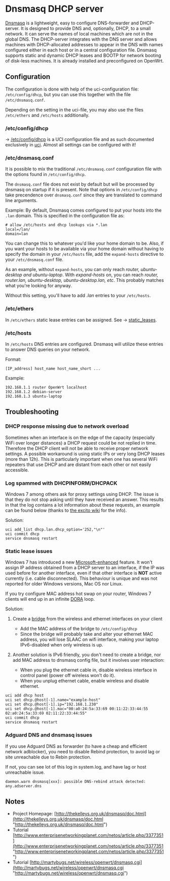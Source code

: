 # Dnsmasq DHCP server

[Dnsmasq](https://en.wikipedia.org/wiki/Dnsmasq "https://en.wikipedia.org/wiki/Dnsmasq") is a lightweight, easy to configure DNS-forwarder and DHCP-server. It is designed to provide DNS and, optionally, DHCP, to a small network. It can serve the names of local machines which are not in the global DNS. The DHCP-server integrates with the DNS server and allows machines with DHCP-allocated addresses to appear in the DNS with names configured either in each host or in a central configuration file. Dnsmasq supports static and dynamic DHCP leases and BOOTP for network booting of disk-less machines. It is already installed and preconfigured on OpenWrt.

## Configuration

The configuration is done with help of the uci-configuration file: `/etc/config/dhcp`, but you can use this together with the file `/etc/dnsmasq.conf`.

Depending on the setting in the uci-file, you may also use the files `/etc/ethers` and `/etc/hosts` additionally.

### /etc/config/dhcp

→ [/etc/config/dhcp](/docs/guide-user/base-system/dhcp "docs:guide-user:base-system:dhcp") is a UCI configuration file and as such documented exclusively in [uci](/docs/guide-user/base-system/uci "docs:guide-user:base-system:uci"). Almost all settings can be configured with it!

### /etc/dnsmasq.conf

It is possible to mix the traditional `/etc/dnsmasq.conf` configuration file with the options found in `/etc/config/dhcp`.

The `dnsmasq.conf` file does not exist by default but will be processed by dnsmasq on startup if it is present. Note that options in `/etc/config/dhcp` take precendence over `dnsmasq.conf` since they are translated to command line arguments.

Example: By default, Dnsmasq comes configured to put your hosts into the `.lan` domain. This is specified in the configuration file as:

```
# allow /etc/hosts and dhcp lookups via *.lan
local=/lan/
domain=lan
```

You can change this to whatever you'd like your home domain to be. Also, if you want your hosts to be available via your home domain without having to specify the domain in your `/etc/hosts` file, add the `expand-hosts` directive to your `/etc/dnsmasq.conf` file.

As an example, without `expand-hosts`, you can only reach *router, ubuntu-desktop and ubuntu-laptop*. With *expand-hosts* on, you can reach *router, router.lan, ubuntu-desktop, ubuntu-desktop.lan, etc*. This probably matches what you're looking for anyway.

Without this setting, you'll have to add *.lan* entries to your `/etc/hosts`.

### /etc/ethers

In `/etc/ethers` static lease entries can be assigned. See → [static\_leases](/docs/guide-user/base-system/dhcp#static_leases "docs:guide-user:base-system:dhcp").

### /etc/hosts

In `/etc/hosts` DNS entries are configured. Dnsmasq will utilize these entries to answer DNS queries on your network.

Format:

```
[IP_address] host_name host_name_short ...
```

Example:

```
192.168.1.1 router OpenWrt localhost
192.168.1.2 debian-server
192.168.1.3 ubuntu-laptop
```

## Troubleshooting

### DHCP response missing due to network overload

Sometimes when an interface is on the edge of the capacity (especially WiFi over longer distances) a DHCP request could be not replied in time. Therefore the DHCP client will not be able to receive proper network settings. A possible workaround is using static IPs or very long DHCP leases (more than 12h). This is particularly important when one has several WiFi repeaters that use DHCP and are distant from each other or not easily accessible.

### Log spammed with DHCPINFORM/DHCPACK

Windows 7 among others ask for proxy settings using DHCP. The issue is that they do not stop asking until they have received an answer. This results in that the log contains a lot information about these requests, an example can be found below (thanks to [the excito wiki](http://wiki.excito.com/w/index.php?title=Stop_DHCP_INFORM_flooding "http://wiki.excito.com/w/index.php?title=Stop_DHCP_INFORM_flooding") for the info).

Solution:

```
uci add_list dhcp.lan.dhcp_option='252,"\n"'
uci commit dhcp
service dnsmasq restart
```

### Static lease issues

Windows 7 has introduced a new [Microsoft-enhanced](http://answers.microsoft.com/en-us/windows/forum/windows_7-networking/windows-7-refuses-dhcp-addresses-if-they-were/1b72b289-0f58-492f-afb8-e76c80a81f00 "http://answers.microsoft.com/en-us/windows/forum/windows_7-networking/windows-7-refuses-dhcp-addresses-if-they-were/1b72b289-0f58-492f-afb8-e76c80a81f00") feature. It won't assign IP address obtained from a DHCP server to an interface, if the IP was used before for another interface, even if that other interface is **NOT** active currently (i.e. cable disconnected). This behaviour is unique and was not reported for older Windows versions, Mac OS nor Linux.

If you try configure MAC address hot swap on your router, Windows 7 clients will end up in an infinite [DORA](http://tools.ietf.org/html/rfc1531#section-3.1 "http://tools.ietf.org/html/rfc1531#section-3.1") loop.

Solution:

1. Create a [bridge](https://www.google.com/search?q=windows%207%20create%20bridge "https://www.google.com/search?q=windows%207%20create%20bridge") from the wireless and ethernet interfaces on your client
   
   - Add the MAC address of the bridge to `/etc/config/dhcp`
   - Since the bridge will probably take and alter your ethernet MAC address, you will lose SLAAC on wifi interface, making your laptop IPv6-disabled when only wireless is up.
2. Another solution is IPv6 friendly, you don't need to create a bridge, nor add MAC address to dnsmasq config file, but it involves user interaction:
   
   - When you plug the ethernet cable in, disable wireless interface in control panel (power off wireless won't do it).
   - When you unplug ethernet cable, enable wireless and disable ethernet.

```
uci add dhcp host
uci set	dhcp.@host[-1].name="example-host"
uci set	dhcp.@host[-1].ip="192.168.1.230"
uci set	dhcp.@host[-1].mac="00:a0:24:5a:33:69 00:11:22:33:44:55 02:a0:24:5a:33:69 02:11:22:33:44:55"
uci commit dhcp
service dnsmasq restart
```

### Adguard DNS and dnsmasq issues

If you use Adguard DNS as forwarder (to have a cheap and efficient network adblocker), you need to disable Rebind protection, to avoid lag or site unreachable due to Rebin protection.

If not, you can see lot of this log in system.log, and have lag or host unreachable issue.

```
daemon.warn dnsmasq[xxx]: possible DNS-rebind attack detected: any.adserver.dns
```

## Notes

- Project Homepage: [http://thekelleys.org.uk/dnsmasq/doc.html](http://thekelleys.org.uk/dnsmasq/doc.html "http://thekelleys.org.uk/dnsmasq/doc.html")
- Tutorial [http://www.enterprisenetworkingplanet.com/netos/article.php/3377351](http://www.enterprisenetworkingplanet.com/netos/article.php/3377351 "http://www.enterprisenetworkingplanet.com/netos/article.php/3377351")
- Tutorial [http://martybugs.net/wireless/openwrt/dnsmasq.cgi](http://martybugs.net/wireless/openwrt/dnsmasq.cgi "http://martybugs.net/wireless/openwrt/dnsmasq.cgi")
